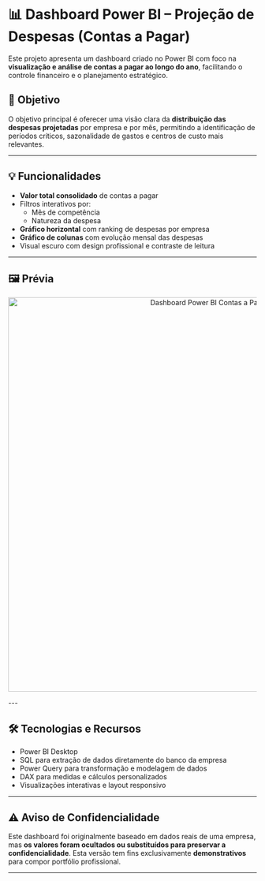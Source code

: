 # 📊 Dashboard Power BI – Projeção de Despesas (Contas a Pagar)

Este projeto apresenta um dashboard criado no Power BI com foco na **visualização e análise de contas a pagar ao longo do ano**, facilitando o controle financeiro e o planejamento estratégico.

## 🎯 Objetivo
O objetivo principal é oferecer uma visão clara da **distribuição das despesas projetadas** por empresa e por mês, permitindo a identificação de períodos críticos, sazonalidade de gastos e centros de custo mais relevantes.

---

## 💡 Funcionalidades

- **Valor total consolidado** de contas a pagar
- Filtros interativos por:
  - Mês de competência
  - Natureza da despesa
- **Gráfico horizontal** com ranking de despesas por empresa
- **Gráfico de colunas** com evolução mensal das despesas
- Visual escuro com design profissional e contraste de leitura

---

## 🖼️ Prévia

<p align="center">
  <img src="https://i.postimg.cc/n9cCG5cz/Proje-o-Despesas-Contas-A-Pagar-Empresa.png" width="800px" alt="Dashboard Power BI Contas a Pagar">
</p>
---

## 🛠️ Tecnologias e Recursos

- Power BI Desktop
- SQL para extração de dados diretamente do banco da empresa
- Power Query para transformação e modelagem de dados
- DAX para medidas e cálculos personalizados
- Visualizações interativas e layout responsivo

---

## ⚠️ Aviso de Confidencialidade

Este dashboard foi originalmente baseado em dados reais de uma empresa, mas **os valores foram ocultados ou substituídos para preservar a confidencialidade**. Esta versão tem fins exclusivamente **demonstrativos** para compor portfólio profissional.

---
